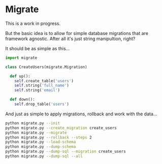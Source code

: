 # Migrate

This is a work in progress.

But the basic idea is to allow for simple database migrations that are framework agnostic. After all it's just string manipultion, right?

It should be as simple as this...

```python
import migrate

class CreateUsers(migrate.Migration)

  def up():
    self.create_table('users')
    self.string('full_name')
    self.string('email')

  def down():
    self.drop_table('users')

```

And just as simple to apply migrations, rollback and work with the data...

```bash
python migrate.py --init
python migrate.py --create_migration create_users
python migrate.py --migrate
python migrate.py --rollback --steps 2
python migrate.py --load-schema
python migrate.py --dump-schema
python migrate.py --dump-sql --migration create_users
python migrate.py --dump-sql --all
```
